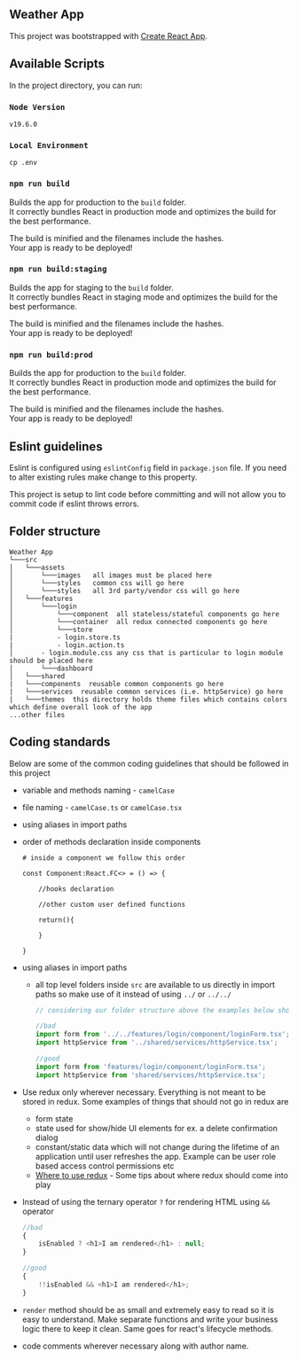 ## Weather App

This project was bootstrapped with [Create React App](https://github.com/facebook/create-react-app).

## Available Scripts

In the project directory, you can run:

### `Node Version`

```
v19.6.0
```

### `Local Environment`

```
cp .env
```

### `npm run build`

Builds the app for production to the `build` folder.<br>
It correctly bundles React in production mode and optimizes the build for the best performance.

The build is minified and the filenames include the hashes.<br>
Your app is ready to be deployed!

### `npm run build:staging`

Builds the app for staging to the `build` folder.<br>
It correctly bundles React in staging mode and optimizes the build for the best performance.

The build is minified and the filenames include the hashes.<br>
Your app is ready to be deployed!

### `npm run build:prod`

Builds the app for production to the `build` folder.<br>
It correctly bundles React in production mode and optimizes the build for the best performance.

The build is minified and the filenames include the hashes.<br>
Your app is ready to be deployed!

## Eslint guidelines

Eslint is configured using `eslintConfig` field in `package.json` file. If you need to alter existing rules make change to this property.

This project is setup to lint code before committing and will not allow you to commit code if eslint throws errors.

## Folder structure

```
Weather App
└───src
│   └───assets
│   	└───images   all images must be placed here
│   	└───styles   common css will go here
│   	└───styles   all 3rd party/vendor css will go here
│   └───features
│   	└───login
│   		└───component  all stateless/stateful components go here
│   		└───container  all redux connected components go here
│   		└───store
|		    - login.store.ts
|		    - login.action.ts
│		- login.module.css any css that is particular to login module should be placed here
│   	└───dashboard
│   └───shared
|	└───components  reusable common components go here
|	└───services  reusable common services (i.e. httpService) go here
|	└───themes  this directory holds theme files which contains colors which define overall look of the app
...other files
```

## Coding standards

Below are some of the common coding guidelines that should be followed in this project

-   variable and methods naming - `camelCase `
-   file naming - `camelCase.ts` or `camelCase.tsx`
-   using aliases in import paths
-   order of methods declaration inside components

        # inside a component we follow this order

        const Component:React.FC<> = () => {

        	//hooks declaration

            //other custom user defined functions

            return(){

        	}

        }

-   using aliases in import paths

    -   all top level folders inside `src` are available to us directly in import paths so make use of it instead of using `../` or `../../`

        ```js
        // considering our folder structure above the examples below show the correct/incorrect versions of imports

        //bad
        import form from '../../features/login/component/loginForm.tsx';
        import httpService from '../shared/services/httpService.tsx';

        //good
        import form from 'features/login/component/loginForm.tsx';
        import httpService from 'shared/services/httpService.tsx';
        ```

-   Use redux only wherever necessary. Everything is not meant to be stored in redux. Some examples of things that should not go in redux are
    -   form state
    -   state used for show/hide UI elements for ex. a delete confirmation dialog
    -   constant/static data which will not change during the lifetime of an application until user refreshes the app. Example can be user role based access control permissions etc
    -   [Where to use redux](https://medium.com/@fastphrase/when-to-use-redux-f0aa70b5b1e2) - Some tips about where redux should come into play
-   Instead of using the ternary operator `?` for rendering HTML using `&&` operator

    ```js
    //bad
    {
    	isEnabled ? <h1>I am rendered</h1> : null;
    }

    //good
    {
    	!!isEnabled && <h1>I am rendered</h1>;
    }
    ```

-   `render` method should be as small and extremely easy to read so it is easy to understand. Make separate functions and write your business logic there to keep it clean. Same goes for react's lifecycle methods.
-   code comments wherever necessary along with author name.
